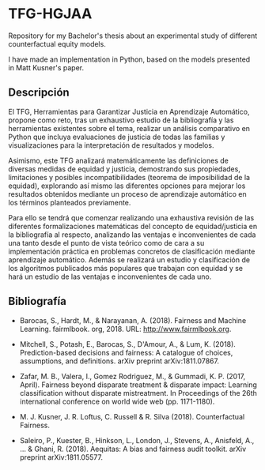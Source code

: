 # TFG-HGJAA

Repository for my Bachelor's thesis about an experimental study of different counterfactual equity models. 

I have made an implementation in Python, based on the models presented in Matt Kusner's paper.

## Descripción

El TFG, Herramientas para Garantizar Justicia en Aprendizaje Automático, propone como reto, tras un exhaustivo estudio de la bibliografía y las herramientas existentes sobre el tema, realizar un análisis comparativo en Python que incluya evaluaciones de justicia de todas las familias y visualizaciones para la interpretación de resultados y modelos.

Asimismo, este TFG analizará matemáticamente las definiciones de diversas medidas de equidad y justicia, demostrando sus propiedades, limitaciones y posibles incompatibilidades (teorema de imposibilidad de la equidad), explorando así mismo las diferentes opciones para mejorar los resultados obtenidos mediante un proceso de aprendizaje automático en los términos planteados previamente. 

Para ello se tendrá que comenzar realizando una exhaustiva revisión de las diferentes formalizaciones matemáticas del concepto de equidad/justicia en la bibliografía al respecto, analizando las ventajas e inconvenientes de cada una tanto desde el punto de vista teórico como de cara a su implementación práctica en problemas concretos de clasificación mediante aprendizaje automático. Además se realizará un estudio y clasificación de los algoritmos publicados más populares que trabajan con equidad y se hará un estudio de las ventajas e inconvenientes de cada uno.

## Bibliografía

- Barocas, S., Hardt, M., & Narayanan, A. (2018). Fairness and Machine Learning. fairmlbook. org, 2018. URL: http://www.fairmlbook.org.

- Mitchell, S., Potash, E., Barocas, S., D'Amour, A., & Lum, K. (2018). Prediction-based decisions and fairness: A catalogue of choices, assumptions, and definitions. arXiv preprint arXiv:1811.07867.

- Zafar, M. B., Valera, I., Gomez Rodriguez, M., & Gummadi, K. P. (2017, April). Fairness beyond disparate treatment & disparate impact: Learning classification without disparate mistreatment. In Proceedings of the 26th international conference on world wide web (pp. 1171-1180).

- M. J. Kusner, J. R. Loftus, C. Russell & R. Silva (2018). Counterfactual Fairness.

- Saleiro, P., Kuester, B., Hinkson, L., London, J., Stevens, A., Anisfeld, A., ... & Ghani, R. (2018). Aequitas: A bias and fairness audit toolkit. arXiv preprint arXiv:1811.05577.
